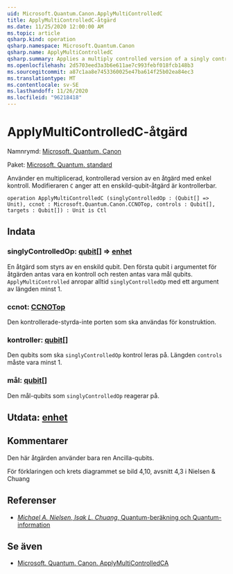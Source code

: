 ```yaml
---
uid: Microsoft.Quantum.Canon.ApplyMultiControlledC
title: ApplyMultiControlledC-åtgärd
ms.date: 11/25/2020 12:00:00 AM
ms.topic: article
qsharp.kind: operation
qsharp.namespace: Microsoft.Quantum.Canon
qsharp.name: ApplyMultiControlledC
qsharp.summary: Applies a multiply controlled version of a singly controlled operation. The modifier `C` indicates that the single-qubit operation is controllable.
ms.openlocfilehash: 2d5703eed3a3b6e611ae7c993febf018fcb148b3
ms.sourcegitcommit: a87c1aa8e7453360025e47ba614f25b02ea84ec3
ms.translationtype: MT
ms.contentlocale: sv-SE
ms.lasthandoff: 11/26/2020
ms.locfileid: "96218418"
---
```

# <a name="applymulticontrolledc-operation"></a>ApplyMultiControlledC-åtgärd

Namnrymd: [Microsoft. Quantum. Canon](xref:Microsoft.Quantum.Canon)

Paket: [Microsoft. Quantum. standard](https://nuget.org/packages/Microsoft.Quantum.Standard)


Använder en multiplicerad, kontrollerad version av en åtgärd med enkel kontroll.
Modifieraren `C` anger att en enskild-qubit-åtgärd är kontrollerbar.

```qsharp
operation ApplyMultiControlledC (singlyControlledOp : (Qubit[] => Unit), ccnot : Microsoft.Quantum.Canon.CCNOTop, controls : Qubit[], targets : Qubit[]) : Unit is Ctl
```


## <a name="input"></a>Indata

### <a name="singlycontrolledop--qubit--unit"></a>singlyControlledOp: [qubit](xref:microsoft.quantum.lang-ref.qubit)[] => [enhet](xref:microsoft.quantum.lang-ref.unit) 

En åtgärd som styrs av en enskild qubit.
Den första qubit i argumentet för åtgärden antas vara en kontroll och resten antas vara mål qubits.
`ApplyMultiControlled` anropar alltid `singlyControlledOp` med ett argument av längden minst 1.


### <a name="ccnot--ccnotop"></a>ccnot: [CCNOTop](xref:Microsoft.Quantum.Canon.CCNOTop)

Den kontrollerade-styrda-inte porten som ska användas för konstruktion.


### <a name="controls--qubit"></a>kontroller: [qubit](xref:microsoft.quantum.lang-ref.qubit)[]

Den qubits som ska `singlyControlledOp` kontrol leras på.
Längden `controls` måste vara minst 1.


### <a name="targets--qubit"></a>mål: [qubit](xref:microsoft.quantum.lang-ref.qubit)[]

Den mål-qubits som `singlyControlledOp` reagerar på.



## <a name="output--unit"></a>Utdata: [enhet](xref:microsoft.quantum.lang-ref.unit)



## <a name="remarks"></a>Kommentarer

Den här åtgärden använder bara ren Ancilla-qubits.

För förklaringen och krets diagrammet se bild 4,10, avsnitt 4,3 i Nielsen & Chuang

## <a name="references"></a>Referenser

- [*Michael A. Nielsen, Isak L. Chuang*, Quantum-beräkning och Quantum-information](http://doi.org/10.1017/CBO9780511976667)

## <a name="see-also"></a>Se även

- [Microsoft. Quantum. Canon. ApplyMultiControlledCA](xref:Microsoft.Quantum.Canon.ApplyMultiControlledCA)